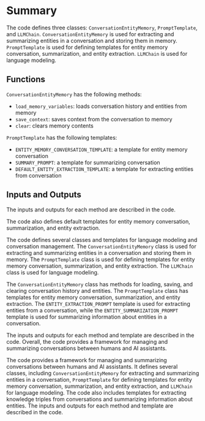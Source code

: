 # Summary
The code defines three classes: `ConversationEntityMemory`, `PromptTemplate`, and `LLMChain`. `ConversationEntityMemory` is used for extracting and summarizing entities in a conversation and storing them in memory. `PromptTemplate` is used for defining templates for entity memory conversation, summarization, and entity extraction. `LLMChain` is used for language modeling. 

## Functions
`ConversationEntityMemory` has the following methods:
- `load_memory_variables`: loads conversation history and entities from memory
- `save_context`: saves context from the conversation to memory
- `clear`: clears memory contents

`PromptTemplate` has the following templates:
- `ENTITY_MEMORY_CONVERSATION_TEMPLATE`: a template for entity memory conversation
- `SUMMARY_PROMPT`: a template for summarizing conversation
- `DEFAULT_ENTITY_EXTRACTION_TEMPLATE`: a template for extracting entities from conversation

## Inputs and Outputs
The inputs and outputs for each method are described in the code.

The code also defines default templates for entity memory conversation, summarization, and entity extraction.

The code defines several classes and templates for language modeling and conversation management. The `ConversationEntityMemory` class is used for extracting and summarizing entities in a conversation and storing them in memory. The `PromptTemplate` class is used for defining templates for entity memory conversation, summarization, and entity extraction. The `LLMChain` class is used for language modeling. 

The `ConversationEntityMemory` class has methods for loading, saving, and clearing conversation history and entities. The `PromptTemplate` class has templates for entity memory conversation, summarization, and entity extraction. The `ENTITY_EXTRACTION_PROMPT` template is used for extracting entities from a conversation, while the `ENTITY_SUMMARIZATION_PROMPT` template is used for summarizing information about entities in a conversation. 

The inputs and outputs for each method and template are described in the code. Overall, the code provides a framework for managing and summarizing conversations between humans and AI assistants.

The code provides a framework for managing and summarizing conversations between humans and AI assistants. It defines several classes, including `ConversationEntityMemory` for extracting and summarizing entities in a conversation, `PromptTemplate` for defining templates for entity memory conversation, summarization, and entity extraction, and `LLMChain` for language modeling. The code also includes templates for extracting knowledge triples from conversations and summarizing information about entities. The inputs and outputs for each method and template are described in the code.

